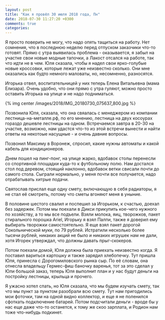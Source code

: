 ```yaml
---
layout: post
title: "Как я провёл 30 июля 2018 года, Пн"
date: 2018-07-30 11:27:20 +0300
comments: true
categories: 
---
```

Я просто поверить не могу, что надо опять тащиться на работу. Нет сомнения, что в последнюю неделю перед отпуском заказчики что-то готовят.
Прямо с утра выявилась проблема - оказывается, я забыл на участке свои новые модные тапочки, а Лакост отсался на работе, так что идти не в чем. Юля сказала, чтобы я надел свои ярко-голубые новые кроссовки, которые лежат уже неизвестно сколько. Они мне оказались как будто немного маловаты, но, несомненно, разносятся.

Игорька отвел, воспитательницей у них теперь Елена Витальевна (мама Елизара). Очень удобно, что они прямо с утра гуляют, можно просто оставить Игорька на улице и не надо подниматься.

{% img center /images/2018/IMG_20180730_075637_800.jpg %}

Позвонила Юля, сказала, что она свяалась с менеджером из компании лестница-на-металле.рф, по его мнению, лестница на двух косоурах гораздо дешевле лестницы на одном. Встречаемся завтра в 20-30 на участке, возможно, нам удастся что-то из этой встречи вынести и найти ответы на некотоые насущные - и очень давние вопросы.

Позвонил Максиму в Воронеж, спросил, какие нужны автоматы и какой кабель для кондиционеров.

Днем пошел на пинг-понг, на улице жарко, вдобавок столы перенесли со спортивной площадки куда-то к футбольному полю. Нам достался стол под деревом, стоящий наклонно, вдобавок ветки свисали почти до самого стола. Сыграли нормально, у меня почти все получается, надо отрабатывать хитрые подачи.

Святослав прислал еще одну смету, включающую в себя радиаторы, я не стал её смотреть, потому что сметы вгоняют меня в уныние.

В половине шестого свалил и поспешил за Игорьком, к счастью, доехал без задержек. Потом мы поехали в Дикси прикупить кое-чего нужного по хозяйству, а то мы все подъели. Взяли молока, яиц, творожков, пакет стирального порошка Ariel, Игорьку я взял Палпи, также я доверил ему выбирать творожки самостоятельно. Я еще взял пакет дорогой Сокольнической муки, по 79 рублей. Истратили несколько более тысячи рублей, никаких акций не было и никаких игрушек нам не дали, хотя Игорек утверждал, что должны давать прыг-скокеров.

Потом поехали домой, Юля должна была приехать неизвестно когда. Я поставил вариться картошку и также зарядил хлебопечку. Тут пришла Юля, принесла с Дорогомиловского рынка сыр. По её словам, она отнесла владельцу Гермес-фиш баночку варенья, тот за это сделал у Юли большой заказ, теперь Юля выполнит план и у нас будут деньги на постройку лестницы, крыльца и прочего.

Я ужасно хотел спать, но Юля сказала, что мы будем изучать смету, так что мы пункт за пунктом разобрали всю смету. Тут нам пригодились мои фоточки, там на одной видно коллектор, и еще я не поленился сфоткать подключение батарей. Потом подсчитали деньги - вроде бы у нас еще даже что-то останется, к тому же скоо зарплата, и Родион нам тоже что-нибудь подкинет.